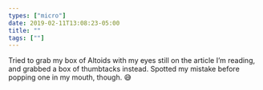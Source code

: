 ```yaml
---
types: ["micro"]
date: 2019-02-11T13:08:23-05:00
title: ""
tags: [""]
---
```

Tried to grab my box of Altoids with my eyes still on the article I’m reading, and grabbed a box of thumbtacks instead. Spotted my mistake before popping one in my mouth, though. 😅
